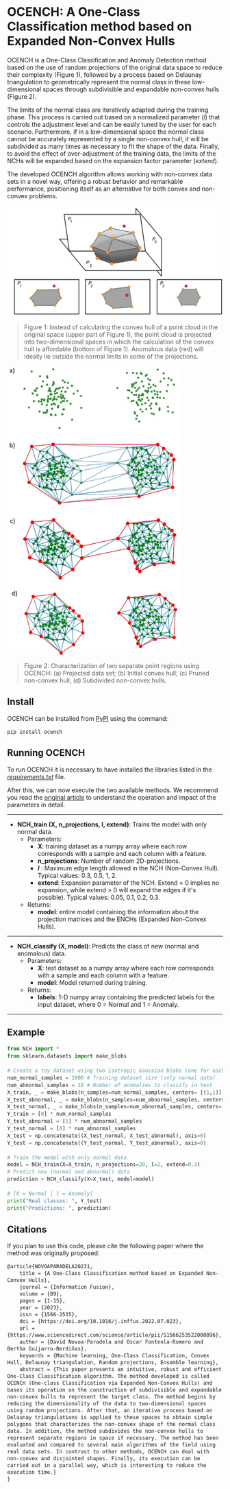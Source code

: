 # OCENCH: A One-Class Classification method based on Expanded Non-Convex Hulls

OCENCH is a One-Class Classification and Anomaly Detection method based on the use of random projections of the original data space to reduce their complexity (Figure 1), followed by a process based on  Delaunay triangulation to geometrically represent the normal class in these low-dimensional spaces through subdivisible and expandable non-convex hulls (Figure 2). 

The limits of the normal class are iteratively adapted during the training phase. This process is carried out based on a normalized parameter (*l*) that controls the adjustment level and can be easily tuned by the user for each scenario.  Furthermore, if in a low-dimensional space the normal class cannot be accurately represented by a single non-convex hull, it will be subdivided as many times as necessary to fit the shape of the data. Finally, to avoid the effect of over-adjustment of the training data, the limits of the NCHs will be expanded based on the expansion factor parameter (*extend*).

The developed OCENCH algorithm allows working with non-convex data sets in a novel way, offering a robust behavior and remarkable performance, positioning itself as an alternative for both convex and non-convex problems. 


<img src="https://raw.githubusercontent.com/DavidNovoaP/OCENCH/main/figures/figure1.png" width="700">

> Figure 1: Instead of calculating the convex hull of a point cloud in the original space (upper part of Figure 1), the point cloud is projected into two-dimensional spaces in which the calculation of the convex hull is affordable (bottom of Figure 1). Anomalous data (red) will ideally lie outside the normal limits in some of the projections. 

<img src="https://github.com/DavidNovoaP/OCENCH/blob/main/figures/figure2.jpg" width="400">

> Figure 2: Characterization of two separate point regions using OCENCH: (a) Projected data set; (b) Initial convex hull; (c) Pruned non-convex hull; (d) Subdivided non-convex hulls.

## Install
OCENCH can be installed from [PyPI](https://pypi.org/project/ocench/) using the command:

    pip install ocench

## Running OCENCH
To run OCENCH it is necessary to have installed the libraries listed in the [*requirements.txt*](https://github.com/DavidNovoaP/OCENCH/blob/main/requirements.txt) file.

After this, we can now execute the two available methods. We recommend you read the [original article](https://www.sciencedirect.com/science/article/pii/S1566253522000896) to understand the operation and impact of the parameters in detail.

------------

- **NCH_train (X, n_projections, l, extend)**: Trains the model with only normal data.
    - Parameters:
        - **X**: training dataset as a numpy array where each row corresponds with a sample and each column with a feature.
        - **n_projections**: Number of random 2D-projections.
        - ***l*** : Maximum edge length allowed in the NCH (Non-Convex Hull). Typical values: 0.3, 0.5, 1, 2.
        - **extend**: Expansion parameter of the NCH. Extend = 0 implies no expansion, while extend > 0 will expand the edges if it's possible). Typical values: 0.05, 0.1, 0.2, 0.3.
    - Returns:
        - **model**: entire model containing the information about the projection matrices and the ENCHs (Expanded Non-Convex Hulls).

------------

- **NCH_classify (X, model)**: Predicts the class of new (normal and anomalous) data. 
   - Parameters:
       - **X**: test dataset as a numpy array where each row corresponds with a sample and each column with a feature.
       - **model**: Model returned during training.
   - Returns:
       - **labels**: 1-D numpy array containing the predicted labels for the input dataset, where 0 = Normal and 1 = Anomaly.

------------

## Example

```python
from NCH import *
from sklearn.datasets import make_blobs  

# Create a toy dataset using two isotropic Gaussian blobs (one for each class)
num_normal_samples = 1000 # Training dataset size (only normal data)
num_abnormal_samples = 10 # Number of anomalies to classify in test
X_train, _ = make_blobs(n_samples=num_normal_samples, centers= [(1,1)], n_features=10, cluster_std=1, random_state=0)
X_test_abnormal, _ = make_blobs(n_samples=num_abnormal_samples, centers=[(20,20)], n_features=10, cluster_std=1, random_state=0)
X_test_normal, _ = make_blobs(n_samples=num_abnormal_samples, centers=[(1,1)], n_features=10, cluster_std=1, random_state=0)
Y_train = [0] * num_normal_samples
Y_test_abnormal = [1] * num_abnormal_samples
Y_test_normal = [0] * num_abnormal_samples
X_test = np.concatenate((X_test_normal, X_test_abnormal), axis=0)
Y_test = np.concatenate((Y_test_normal, Y_test_abnormal), axis=0)

# Train the model with only normal data
model = NCH_train(X=X_train, n_projections=20, l=2, extend=0.3) 
# Predict new (normal and abnormal) data
prediction = NCH_classify(X=X_test, model=model) 

# [0 = Normal | 1 = Anomaly]
print("Real classes: ", Y_test)
print("Predictions: ", prediction)
```

## Citations

If you plan to use this code, please cite the following paper where the method was originally proposed:

    @article{NOVOAPARADELA20231,
        title = {A One-Class Classification method based on Expanded Non-Convex Hulls},
        journal = {Information Fusion},
        volume = {89},
        pages = {1-15},
        year = {2023},
        issn = {1566-2535},
        doi = {https://doi.org/10.1016/j.inffus.2022.07.023},
        url = {https://www.sciencedirect.com/science/article/pii/S1566253522000896},
        author = {David Novoa-Paradela and Oscar Fontenla-Romero and Bertha Guijarro-Berdiñas},
        keywords = {Machine learning, One-Class Classification, Convex Hull, Delaunay triangulation, Random projections, Ensemble learning},
        abstract = {This paper presents an intuitive, robust and efficient One-Class Classification algorithm. The method developed is called OCENCH (One-class Classification via Expanded Non-Convex Hulls) and bases its operation on the construction of subdivisible and expandable non-convex hulls to represent the target class. The method begins by reducing the dimensionality of the data to two-dimensional spaces using random projections. After that, an iterative process based on Delaunay triangulations is applied to these spaces to obtain simple polygons that characterizes the non-convex shape of the normal class data. In addition, the method subdivides the non-convex hulls to represent separate regions in space if necessary. The method has been evaluated and compared to several main algorithms of the field using real data sets. In contrast to other methods, OCENCH can deal with non-convex and disjointed shapes. Finally, its execution can be carried out in a parallel way, which is interesting to reduce the execution time.}
    }
